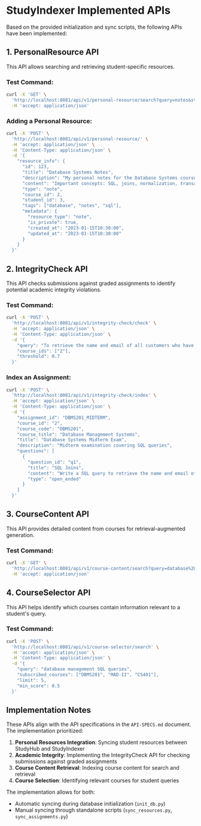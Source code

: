 # StudyIndexer Implemented APIs

Based on the provided initialization and sync scripts, the following APIs have been implemented:

## 1. PersonalResource API

This API allows searching and retrieving student-specific resources.

### Test Command:
```bash
curl -X 'GET' \
  'http://localhost:8081/api/v1/personal-resource/search?query=notes&student_id=3&limit=5' \
  -H 'accept: application/json'
```

### Adding a Personal Resource:
```bash
curl -X 'POST' \
  'http://localhost:8081/api/v1/personal-resource/' \
  -H 'accept: application/json' \
  -H 'Content-Type: application/json' \
  -d '{
    "resource_info": {
      "id": 123,
      "title": "Database Systems Notes",
      "description": "My personal notes for the Database Systems course",
      "content": "Important concepts: SQL, joins, normalization, transactions...",
      "type": "note",
      "course_id": 2,
      "student_id": 3,
      "tags": ["database", "notes", "sql"],
      "metadata": {
        "resource_type": "note",
        "is_private": true,
        "created_at": "2023-01-15T10:30:00",
        "updated_at": "2023-01-15T10:30:00"
      }
    }
  }'
```

## 2. IntegrityCheck API

This API checks submissions against graded assignments to identify potential academic integrity violations.

### Test Command:
```bash
curl -X 'POST' \
  'http://localhost:8081/api/v1/integrity-check/check' \
  -H 'accept: application/json' \
  -H 'Content-Type: application/json' \
  -d '{
    "query": "To retrieve the name and email of all customers who have placed an order in the last 30 days, I would use the following SQL query: SELECT c.customer_name, c.email FROM Customers c JOIN Orders o ON c.customer_id = o.customer_id WHERE o.order_date >= DATE_SUB(CURDATE(), INTERVAL 30 DAY) GROUP BY c.customer_id;",
    "course_ids": ["2"],
    "threshold": 0.7
  }'
```

### Index an Assignment:
```bash
curl -X 'POST' \
  'http://localhost:8081/api/v1/integrity-check/index' \
  -H 'accept: application/json' \
  -H 'Content-Type: application/json' \
  -d '{
    "assignment_id": "DBMS201_MIDTERM",
    "course_id": "2",
    "course_code": "DBMS201",
    "course_title": "Database Management Systems",
    "title": "Database Systems Midterm Exam",
    "description": "Midterm examination covering SQL queries",
    "questions": [
      {
        "question_id": "q1",
        "title": "SQL Joins",
        "content": "Write a SQL query to retrieve the name and email of all customers who have placed an order in the last 30 days. Use the Customers and Orders tables.",
        "type": "open_ended"
      }
    ]
  }'
```

## 3. CourseContent API

This API provides detailed content from courses for retrieval-augmented generation.

### Test Command:
```bash
curl -X 'GET' \
  'http://localhost:8081/api/v1/course-content/search?query=database%20systems&limit=5' \
  -H 'accept: application/json'
```

## 4. CourseSelector API

This API helps identify which courses contain information relevant to a student's query.

### Test Command:
```bash
curl -X 'POST' \
  'http://localhost:8081/api/v1/course-selector/search' \
  -H 'accept: application/json' \
  -H 'Content-Type: application/json' \
  -d '{
    "query": "database management SQL queries",
    "subscribed_courses": ["DBMS201", "MAD-II", "CS401"],
    "limit": 5,
    "min_score": 0.5
  }'
```

## Implementation Notes

These APIs align with the API specifications in the `API-SPECS.md` document. The implementation prioritized:

1. **Personal Resources Integration**: Syncing student resources between StudyHub and StudyIndexer
2. **Academic Integrity**: Implementing the IntegrityCheck API for checking submissions against graded assignments
3. **Course Content Retrieval**: Indexing course content for search and retrieval
4. **Course Selection**: Identifying relevant courses for student queries

The implementation allows for both:
- Automatic syncing during database initialization (`init_db.py`)
- Manual syncing through standalone scripts (`sync_resources.py`, `sync_assignments.py`) 